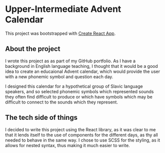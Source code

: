 # Upper-Intermediate Advent Calendar

This project was bootstrapped with [Create React App](https://github.com/facebook/create-react-app).

## About the project

I wrote this project as as part of my GitHub portfolio. As I have a background in English language teaching, I thought that it would be a good idea to create an educaional Advent calendar, which would provide the user with a new phonemic symbol and question each day.

I designed this calendar for a hypothetical group of Slavic language speakers, and so selected phonemic symbols which represented sounds they often find difficult to produce or which have symbols which may be difficult to connect to the sounds which they represent.

## The tech side of things

I decided to write this project using the React library, as it was clear to me that it lends itself to the use of components for the different days, as thy all needed to behave in the same way. I chose to use SCSS for the styling, as it allows for nested syntax, thus making it much easier to write.